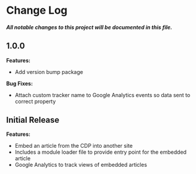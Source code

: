 # Change Log
##### All notable changes to this project will be documented in this file.

## 1.0.0

**Features:**
- Add version bump package

**Bug Fixes:**
- Attach custom tracker name to Google Analytics events so data sent to correct property

## Initial Release

**Features:**

- Embed an article from the CDP into another site
- Includes a module loader file to provide entry point for the embedded article
- Google Analytics to track views of embedded articles